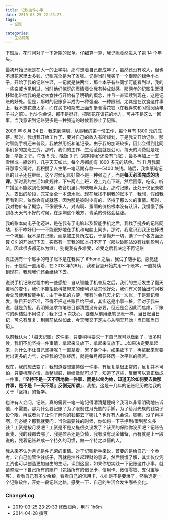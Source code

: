 ```yaml
---
title: 记账这件小事
date: 2019-03-25 22:23:27
tags:
  - 记账
  
categories:
  - 生活随笔
---
```



<!--more-->

下班后，花时间对了一下近期的账单。仔细算一算，我记账竟然进入了第 14 个年头。

最初开始记账是在大一的上学期，那时想着自己都成年了，虽然还没有收入，但也不想花家里太多钱，记账完全是为了省钱。记得当时我买了一个很厚的绿色小本子，开始了我的记账生涯，一记就是快两年，那个本子有些同学可能看到过，我的一些亲戚也见到过，当时他们惊讶的表情竟让我有种成就感。那两年的记账生涯潜移默化带给我的是对衣食住行开始有了明确的概念，并且一直延续到现在，这是记账的好处。但是，那时的记账多半成为一种强迫、一种限制，尤其是在饮食这件事上，我不想花费太多，而在买书和杂志上面却挺舍得花钱（在我喜欢和习惯阅读电子书之前）。也许你会说，那不是挺好，把钱花在该花的地方，可并不是这么一回事，当我意识到记账更多是一种强迫的时候我停止了记账。

2009 年 6 月 24 日，我来到深圳，从事我的第一份工作，每个月有 1800 元的底薪。那时，我想我开始工作了，要对自己的收入有所规划，于是我又开始记账。那时智能手机还未普及，我依然用纸和笔记录。由于我的加班较多，因此会得到比同事们多的加班工资。那时，我们的工作、生活范围就是公司，每天的消费就是吃饭：早饭 2 元，午饭 5 元，晚饭 3 元（那时物价还没有飞涨），最多再加上一支雪糕或一瓶饮料，几乎天天如此，每个月都能有 1000 多元的结余。当 11 月我离开那家公司时，我积攒了人生第一笔活期存款——5400 块钱。随后，我拿纸笔记账的日子还在继续，这个时候记账好像不是一种强迫了，而是**每天必须完成的功课**。那时我的生活如此规律，下午两点上班，晚上九点下班，然后回家，吃饭，听广播至不能收到任何电波、收音机里只有吱吱声为止。那时记账，还处于仅记录收入、支出的阶段，完完全全一本流水账。现在我找不到我的账本了，我想，假如我再看到它，依然会有成就感，因为那是彼时少有的、坚持了那么久的事情。那时，我对物价有了概念，不像很多人，对肉啊、蛋啊的价格根本没有认识，我慢慢了解到冬天天气不好的时候，在深圳这个地方，青菜的价格会猛涨。

我的账本向电子化迈进，是在我有了电脑以及智能手机之后，我找了挺多的记账网站，都不咋好用——不能很好地在手机和电脑上同步。那时，我意识到我正在掉进一个坑里，我不是在记账，而是被工具所左右，于是抛开一切，选了一个各方面还算 OK 的开始记下去，突然有一天我的账本打不开了（那些破网站没有找到盈利方法，因此很多都无以为继），别提我有多难受，难受之后我决定不再记账

真正拥有一个趁手的电子账本是在我买了 iPhone 之后，我试了随手记，感觉还行，于是就一直用着，在 2013 年的8月，我和智慧开始共用一个账本，一直持续到现在，我想我们还会继续下去。

说说手机记账过程中的一些感想：自从智能手机普及之后，我们的生活发生了翻天覆地的变化，我们不能拒绝科技带来的便利以及其他好处，我们有义务抽出时间教会父母使用智能手机；由于手机的方便，我有时会几天才记一次账，于是漏记频发，账目开始不准，不得不把这些账目给平掉，其实这是小事一桩，但对于我来说，就是负担，我明知追求每笔账目都清楚没有必要，但还是会因此而焦虑，平账时的纠结就不用说了；我下过 n 次决心，要像从前用纸笔记账一样，当日账当日记，可总有反复，到目前依然如此，今天我又下定决心从明天开始「当日账当日记」。

以前我认为：「每天记账」这件事，只要稍稍要求一下自己就可以做到了，很多时候，我们不能坚持一件事情，拿起来又放下，拿起来又放下……如果决定要拿起来，为什么不让自己坚持呢？一直拿着，累了换个手，如果放下了，再拿起来就要付出更多的力气，对应我的记账经历，就是每月都要经历一次平账的痛苦。

现在，我的想法变了，我知道要想坚持做一件事，有反复是很正常的，反复并不可怕，只要梳理心情，重整旗鼓，继续做就可以了，知道了这些，反而可以真正做成一件事，「**坚持不是一天不落地做一件事，而是以终为始，知道无论如何要去做那件事，是不是『一天不落』反倒无所谓**」，我想，这是十几年的记账经历教给我的关于「坚持」的哲学。

也许有人会问，记账，真的需要一笔一笔记得清清楚楚吗？我可以非常明确地告诉他，不需要。那为什么要记账？为了限制住月光族的手脚，为了给月光族的钱袋子设个限，再或者为了让你了解你的钱都去了哪儿？也许有人会说，钱嘛，没了再挣啊，何必呢？那我就要问：当你需要钱的时候，你如何一下子挣到/借到那么多钱？工资是按月发吧？工资是不是又拖很久没发了？该买的保险你没买吧？记账告诉我，我的钱都去哪了，我是盈余还是负债，我有没有现金储备，再有就是上一段说的，凭着记账养成一个持久的习惯，做一个持之以恒的人。

我从来不认为月光是件光荣的事情。对于记账新手来说，首要的是给自己一个参考，让自己能管住钱袋子，再就是培养起理财的意识，然后慢慢了解，其实仅仅凭工资也可以创造更加自由的生活。读到这里，如果你想实践一下记账这件小事，就请整理一下自己所有的账户（包括所有的借记卡、信用卡、微信零钱、支付宝等等），看看自己有多少余粮，看看自己的信用卡、`花呗` 是不是要爆了，然后选定一个记账软件，开始一段记账之路，感受一下，自己的生活会发生哪些变化。

### ChangeLog


- 2019-03-25 23:29:33 修改润色，用时 1h6m
- 2014-04-28 撰写